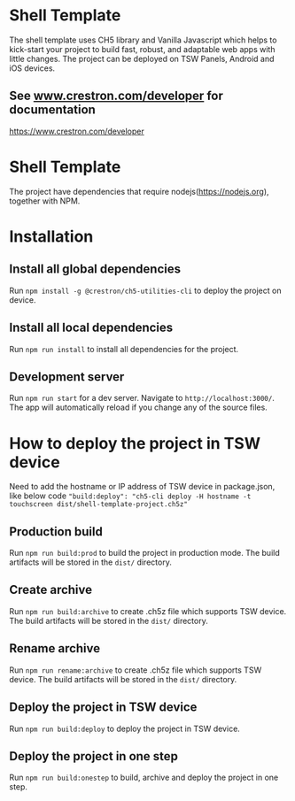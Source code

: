 # Shell Template

The shell template uses CH5 library and Vanilla Javascript which helps to kick-start your project to build fast, robust, and adaptable web apps with little changes. The project can be deployed on TSW Panels, Android and iOS devices.
 
## See www.crestron.com/developer for documentation

https://www.crestron.com/developer

# Shell Template

The project have dependencies that require nodejs(https://nodejs.org), together with NPM.

# Installation

## Install all global dependencies

Run `npm install -g @crestron/ch5-utilities-cli` to deploy the project on device.

## Install all local dependencies

Run `npm run install` to install all dependencies for the project.

## Development server

Run `npm run start` for a dev server. Navigate to `http://localhost:3000/`. The app will automatically reload if you change any of the source files.

# How to deploy the project in TSW device

Need to add the hostname or IP address of TSW device in package.json, like below code
`"build:deploy": "ch5-cli deploy -H hostname -t touchscreen dist/shell-template-project.ch5z"`

## Production build

Run `npm run build:prod` to build the project in production mode. The build artifacts will be stored in the `dist/` directory.

## Create archive

Run `npm run build:archive` to create .ch5z file which supports TSW device. The build artifacts will be stored in the `dist/` directory.

## Rename archive

Run `npm run rename:archive` to create .ch5z file which supports TSW device. The build artifacts will be stored in the `dist/` directory.

## Deploy the project in TSW device

Run `npm run build:deploy` to deploy the project in TSW device.

## Deploy the project in one step

Run `npm run build:onestep` to build, archive and deploy the project in one step.

